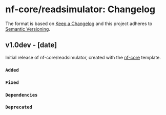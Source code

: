 # nf-core/readsimulator: Changelog

The format is based on [Keep a Changelog](https://keepachangelog.com/en/1.0.0/)
and this project adheres to [Semantic Versioning](https://semver.org/spec/v2.0.0.html).

## v1.0dev - [date]

Initial release of nf-core/readsimulator, created with the [nf-core](https://nf-co.re/) template.

### `Added`

### `Fixed`

### `Dependencies`

### `Deprecated`
